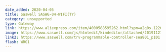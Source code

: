```yaml
---
date_added: 2020-04-05
title: Saswell SASWG-04-WIFI(TY)
category: unsupported
type: Gateway
link: https://www.aliexpress.com/item/4000588595262.html?spm=a2g0s.12269583.0.0.20035412MhlgJw
image: https://www.saswell.com/js/htmledit/kindeditor/attached/20191121/20191121184849_41974.jpg
link2: https://www.saswell.com/trv-programmable-controller-sea801_p101.html
flash: WRG1
---
```

